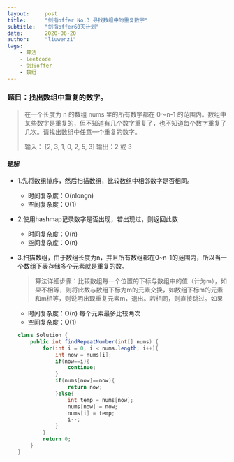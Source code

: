 ```yaml
---
layout:     post
title:      "剑指offer No.3 寻找数组中的重复数字"
subtitle:   "剑指offer60天计划"
date:       2020-06-20
author:     "liuwenzi"
tags:
    - 算法
    - leetcode
    - 剑指offer
    - 数组
---
```


### 题目：找出数组中重复的数字。

>
>在一个长度为 n 的数组 nums 里的所有数字都在 0～n-1 的范围内。数组中某些数字是重复的，但不知道有几个数字重复了，也不知道每个数字重复了几次。请找出数组中任意一个重复的数字。
>
>输入：
>[2, 3, 1, 0, 2, 5, 3]
>输出：2 或 3 

#### 题解

- 1.先将数组排序，然后扫描数组，比较数组中相邻数字是否相同。
  - 时间复杂度：O(nlongn)
  - 空间复杂度：O(1)

- 2.使用hashmap记录数字是否出现，若出现过，则返回此数
  - 时间复杂度：O(n)
  - 空间复杂度：O(n)

- 3.扫描数组，由于数组长度为n，并且所有数组都在0~n-1的范围内，所以当一个数组下表存储多个元素就是重复的数。

  >算法详细步骤：比较数组每一个位置的下标与数组中的值（计为m），如果不相等，则将此数与数组下标为m的元素交换，如数组下标m的元素和m相等，则说明出现重复元素m，退出。若相同，则直接跳过。如果

    - 时间复杂度：O(n) 每个元素最多比较两次
    - 空间复杂度：O(1)

  ``` java
  class Solution {
      public int findRepeatNumber(int[] nums) {
          for(int i = 0; i < nums.length; i++){
              int now = nums[i];
              if(now==i){
                  continue;
              }
              if(nums[now]==now){
                  return now;
              }else{
                  int temp = nums[now];
                  nums[now] = now;
                  nums[i] = temp;
                  i--;
              }
          }
          return 0;
      }
  }
  ```
